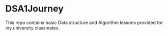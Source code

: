 # DSA1Journey
This repo contains basic Data structure and Algorithm lessons provided for my university classmates. 
